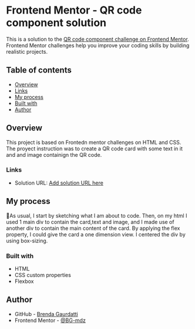 # Frontend Mentor - QR code component solution

This is a solution to the [QR code component challenge on Frontend Mentor](https://www.frontendmentor.io/challenges/qr-code-component-iux_sIO_H). Frontend Mentor challenges help you improve your coding skills by building realistic projects. 

## Table of contents

- [Overview](#overview)
- [Links](#links)
- [My process](#my-process)
- [Built with](#built-with)
- [Author](#author)

## Overview
This project is based on Frontedn mentor challenges on HTML and CSS. The proyect instruction was to create a QR code card with some text in it and and image containign the QR code.

### Links

- Solution URL: [Add solution URL here](https://your-solution-url.com)

## My process
📒​As usual, I start by sketching what I am about to code.
Then, on my html I used 1 main div to contain the card,text and image, and I made use of another div to contain the main content of the card.
By applying the flex property, I could give the card a one dimension view.
I centered the div by using box-sizing.
### Built with

- HTML
- CSS custom properties
- Flexbox

## Author

- GitHub - [Brenda Gaurdatti](https://github.com/BG-mdz/qr-code-component-fem.git)
- Frontend Mentor - [@BG-mdz](https://www.frontendmentor.io/profile/BG-mdz)

